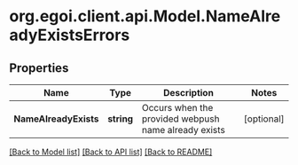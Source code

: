 
# org.egoi.client.api.Model.NameAlreadyExistsErrors

## Properties

Name | Type | Description | Notes
------------ | ------------- | ------------- | -------------
**NameAlreadyExists** | **string** | Occurs when the provided webpush name already exists | [optional] 

[[Back to Model list]](../README.md#documentation-for-models)
[[Back to API list]](../README.md#documentation-for-api-endpoints)
[[Back to README]](../README.md)

